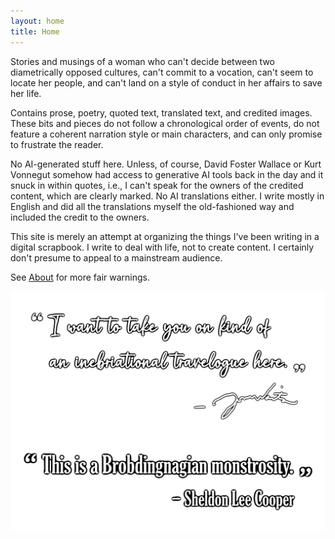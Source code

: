 ```yaml
---
layout: home
title: Home
---
```

Stories and musings of a woman who can't decide between two diametrically opposed cultures, can't commit to a vocation, can't seem to locate her people, and can't land on a style of conduct in her affairs to save her life.

Contains prose, poetry, quoted text, translated text, and credited images. These bits and pieces do not follow a chronological order of events, do not feature a coherent narration style or main characters, and can only promise to frustrate the reader.

No AI-generated stuff here. Unless, of course, David Foster Wallace or Kurt Vonnegut somehow had access to generative AI tools back in the day and it snuck in within quotes, i.e., I can't speak for the owners of the credited content, which are clearly marked. No AI translations either. I write mostly in English and did all the translations myself the old-fashioned way and included the credit to the owners.

This site is merely an attempt at organizing the things I've been writing in a digital scrapbook. I write to deal with life, not to create content. I certainly don't presume to appeal to a mainstream audience.

See [About](https://olivecarambola.github.io/logbook/about/) for more fair warnings.

![home page quotes](/assets/images/homepagequote.png)
